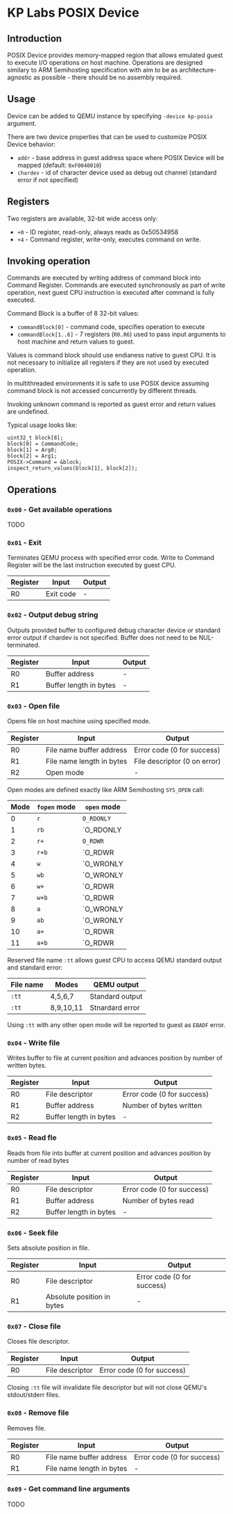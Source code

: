 # KP Labs POSIX Device
## Introduction
POSIX Device provides memory-mapped region that allows emulated guest to execute I/O operations on host machine. Operations are designed similary to ARM Semihosting specification with aim to be as architecture-agnostic as possible - there should be no assembly required.

## Usage
Device can be added to QEMU instance by specifying `-device kp-posix` argument. 

There are two device properties that can be used to customize POSIX Device behavior:
* `addr` - base address in guest address space where POSIX Device will be mapped (default: `0xF0040010`)
* `chardev` - id of character device used as debug out channel (standard error if not specified)

## Registers
Two registers are available, 32-bit wide access only:
* `+0` - ID register, read-only, always reads as 0x50534958
* `+4` - Command register, write-only, executes command on write.

## Invoking operation
Commands are executed by writing address of command block into Command Register. Commands are executed synchronously as part of write operation, next guest CPU instruction is executed after command is fully executed.

Command Block is a buffer of 8 32-bit values:
* `commandBlock[0]` - command code, specifies operation to execute
* `commandBlock[1..6]` - 7 registers (`R0`..`R6`) used to pass input arguments to host machine and return values to guest.

Values is command block should use endianess native to guest CPU. It is not necessary to initialize all registers if they are not used by executed operation.

In multithreaded environments it is safe to use POSIX device assuming command block is not accessed concurrently by different threads.

Invoking unknown command is reported as guest error and return values are undefined.

Typical usage looks like:
```
uint32_t block[8];
block[0] = CommandCode;
block[1] = Arg0;
block[2] = Arg1;
POSIX->Command = &block;
inspect_return_values(block[1], block[2]);
```


## Operations

### `0x00` - Get available operations
TODO

### `0x01` - Exit
Terminates QEMU process with specified error code. Write to Command Register will be the last instruction executed by guest CPU.

| Register | Input     | Output |
|----------|-----------|--------|
| R0       | Exit code | -      |

### `0x02` - Output debug string
Outputs provided buffer to configured debug character device or standard error output if chardev is not specified. Buffer does not need to be NUL-terminated.

| Register | Input                  | Output |
|----------|------------------------|--------|
| R0       | Buffer address         | -      |
| R1       | Buffer length in bytes | -      |

### `0x03` - Open file
Opens file on host machine using specified mode.

| Register | Input                     | Output                       |
|----------|---------------------------|------------------------------|
| R0       | File name buffer address  | Error code (0 for success)   |
| R1       | File name length in bytes | File descriptor (0 on error) |
| R2       | Open mode                 | -                            |

Open modes are defined exactly like ARM Semihosting `SYS_OPEN` call:

| Mode | `fopen` mode | `open` mode                                |
|------|--------------|--------------------------------------------|
| 0    | `r`          | `O_RDONLY`                                 |
| 1    | `rb`         | `O_RDONLY | O_BINARY`                      |
| 2    | `r+`         | `O_RDWR`                                   |
| 3    | `r+b`        | `O_RDWR | O_BINARY`                        |
| 4    | `w`          | `O_WRONLY | O_CREAT | O_TRUNC`             |
| 5    | `wb`         | `O_WRONLY | O_CREAT | O_TRUNC | O_BINARY`  |
| 6    | `w+`         | `O_RDWR | O_CREAT | O_TRUNC`               |
| 7    | `w+b`        | `O_RDWR | O_CREAT | O_TRUNC | O_BINARY`    |
| 8    | `a`          | `O_WRONLY | O_CREAT | O_APPEND`            |
| 9    | `ab`         | `O_WRONLY | O_CREAT | O_APPEND | O_BINARY` |
| 10   | `a+`         | `O_RDWR | O_CREAT | O_APPEND`              |
| 11   | `a+b`        | `O_RDWR | O_CREAT | O_APPEND | O_BINARY`   |

Reserved file name `:tt` allows guest CPU to access QEMU standard output and standard error:

| File name | Modes     | QEMU output     |
|-----------|-----------|-----------------|
| `:tt`     | 4,5,6,7   | Standard output |
| `:tt`     | 8,9,10,11 | Stnardard error |

Using `:tt` with any other open mode will be reported to guest as `EBADF` error.


### `0x04` - Write file
Writes buffer to file at current position and advances position by number of written bytes.

| Register | Input                  | Output                     |
|----------|------------------------|----------------------------|
| R0       | File descriptor        | Error code (0 for success) |
| R1       | Buffer address         | Number of bytes written    |
| R2       | Buffer length in bytes | -                          |

### `0x05` - Read fle
Reads from file into buffer at current position and advances position by number of read bytes

| Register | Input                  | Output                     |
|----------|------------------------|----------------------------|
| R0       | File descriptor        | Error code (0 for success) |
| R1       | Buffer address         | Number of bytes read       |
| R2       | Buffer length in bytes | -                          |

### `0x06` - Seek file
Sets absolute position in file.

| Register | Input                      | Output                     |
|----------|----------------------------|----------------------------|
| R0       | File descriptor            | Error code (0 for success) |
| R1       | Absolute position in bytes | -                          |

### `0x07` - Close file
Closes file descriptor.

| Register | Input           | Output                     |
|----------|-----------------|----------------------------|
| R0       | File descriptor | Error code (0 for success) |

Closing `:tt` file will invalidate file descriptor but will not close QEMU's stdout/stderr files.

### `0x08` - Remove file
Removes file.

| Register | Input                     | Output                     |
|----------|---------------------------|----------------------------|
| R0       | File name buffer address  | Error code (0 for success) |
| R1       | File name length in bytes | -                          |


### `0x09` - Get command line arguments
TODO